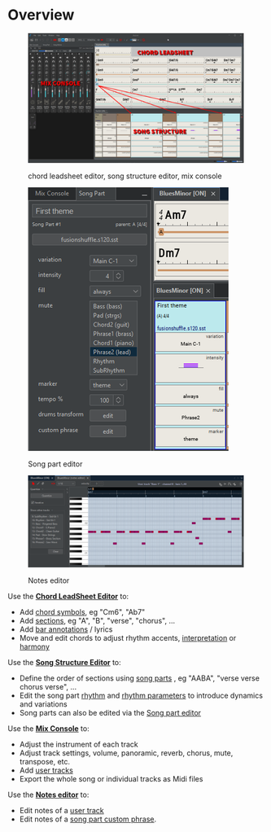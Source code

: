 # Overview

<figure><img src="../.gitbook/assets/FullEditorsText.png" alt=""><figcaption><p>chord leadsheet editor, song structure editor, mix console</p></figcaption></figure>

<figure><img src="../.gitbook/assets/2024-01-05 23_12_53-JJazzLab  4.0.2.png" alt=""><figcaption><p>Song part editor</p></figcaption></figure>

<figure><img src="../.gitbook/assets/2023-12-31 23_11_42-JJazzLab  4.0.2.png" alt=""><figcaption><p>Notes editor</p></figcaption></figure>

Use the [**Chord LeadSheet Editor**](chord-lead-sheet.md) to:

* Add [chord symbols](chord-lead-sheet.md#chord-symbols), eg "Cm6", "Ab7"
* Add [sections](chord-lead-sheet.md#sections-input), eg "A", "B", "verse", "chorus", ...
* Add [bar annotations](chord-lead-sheet.md#bar-annotations-lyrics) / lyrics
* Move and edit chords to adjust rhythm accents, [interpretation](chord-lead-sheet.md#interpretation) or [harmony](chord-lead-sheet.md#harmony)

Use the [**Song Structure Editor**](song-structure.md) to:

* Define the order of sections using [song parts](song-structure.md#song-parts) , eg "AABA", "verse verse chorus verse", ...
* Edit the song part [rhythm](song-structure.md#change-rhythm) and [rhythm parameters](song-structure.md#rhythm-parameters) to introduce dynamics and variations
* Song parts can also be edited via the [Song part editor](song-structure.md#song-part-editor)

Use the [**Mix Console**](mix-console.md) to:

* Adjust the instrument of each track
* Adjust track settings, volume, panoramic, reverb, chorus, mute, transpose, etc.
* Add [user tracks](mix-console.md#user-tracks)
* Export the whole song or individual tracks as Midi files

Use the [**Notes editor**](notes-editor.md) to:

* Edit notes of a [user track](mix-console.md#user-tracks)
* Edit notes of a [song part custom phrase](song-structure.md#rhythm-parameters).
